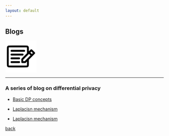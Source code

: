 ```yaml
---
layout: default
---
```


## Blogs

<img src="assets/fig/blog.png" alt="drawing" width="100"/>

---

### A series of blog on differential privacy

- [Basic DP concepts](_posts/2023-08-10-DP1.md)

- [Laplacisn mechanism](_posts/2023-08-10-Laplacian.md)

- [Laplacisn mechanism](_posts/2023-08-10-Gaussian.md)

[back](./)
